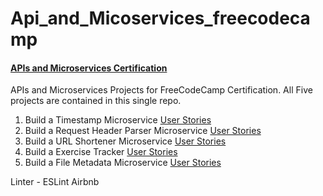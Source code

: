 # Api_and_Micoservices_freecodecamp

#### [APIs and Microservices Certification](https://www.freecodecamp.org/certification/fccba5ef426-8c34-40ae-af19-6a80892e857f/apis-and-microservices)

APIs and Microservices Projects for FreeCodeCamp Certification. All Five projects are contained in this single repo.

1. Build a Timestamp Microservice [User Stories](https://curse-arrow.glitch.me/)
1. Build a Request Header Parser Microservice [User Stories](https://dandelion-roar.glitch.me/)
1. Build a URL Shortener Microservice [User Stories](https://thread-paper.glitch.me/)
1. Build a Exercise Tracker [User Stories](https://nonstop-pond.glitch.me/)
1. Build a File Metadata Microservice [User Stories](https://purple-paladin.glitch.me/)

Linter - ESLint Airbnb
